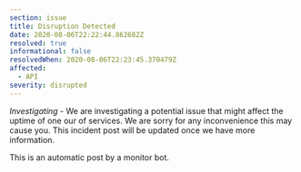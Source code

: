 ```yaml
---
section: issue
title: Disruption Detected
date: 2020-08-06T22:22:44.862682Z
resolved: true
informational: false
resolvedWhen: 2020-08-06T22:23:45.370479Z
affected:
  - API
severity: disrupted
---
```

*Investigating* - We are investigating a potential issue that might affect the uptime of one our of services. We are sorry for any inconvenience this may cause you. This incident post will be updated once we have more information.

This is an automatic post by a monitor bot.
        